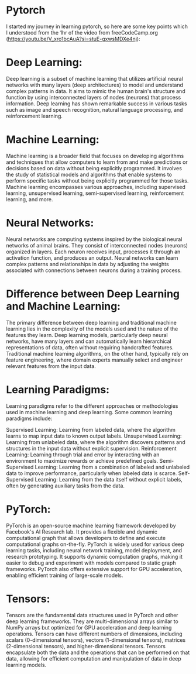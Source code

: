 # Pytorch
I started my journey in learning pytorch, so here are some key points which I understood from the 1hr of the video from freeCodeCamp.org (https://youtu.be/V_xro1bcAuA?si=stuE-gxwsMDXe4nj):
# Deep Learning: 
Deep learning is a subset of machine learning that utilizes artificial neural networks with many layers (deep architectures) to model and understand complex patterns in data. It aims to mimic the human brain's structure and function by using interconnected layers of nodes (neurons) that process information. Deep learning has shown remarkable success in various tasks such as image and speech recognition, natural language processing, and reinforcement learning.

# Machine Learning:
Machine learning is a broader field that focuses on developing algorithms and techniques that allow computers to learn from and make predictions or decisions based on data without being explicitly programmed. It involves the study of statistical models and algorithms that enable systems to perform specific tasks without being explicitly programmed for those tasks. Machine learning encompasses various approaches, including supervised learning, unsupervised learning, semi-supervised learning, reinforcement learning, and more.

# Neural Networks:
Neural networks are computing systems inspired by the biological neural networks of animal brains. They consist of interconnected nodes (neurons) organized in layers. Each neuron receives input, processes it through an activation function, and produces an output. Neural networks can learn complex patterns and relationships in data by adjusting the weights associated with connections between neurons during a training process.

# Difference between Deep Learning and Machine Learning:
The primary difference between deep learning and traditional machine learning lies in the complexity of the models used and the nature of the features they learn. Deep learning models, particularly deep neural networks, have many layers and can automatically learn hierarchical representations of data, often without requiring handcrafted features. Traditional machine learning algorithms, on the other hand, typically rely on feature engineering, where domain experts manually select and engineer relevant features from the input data.

# Learning Paradigms:
Learning paradigms refer to the different approaches or methodologies used in machine learning and deep learning. Some common learning paradigms include:

Supervised Learning: Learning from labeled data, where the algorithm learns to map input data to known output labels.
Unsupervised Learning: Learning from unlabeled data, where the algorithm discovers patterns and structures in the input data without explicit supervision.
Reinforcement Learning: Learning through trial and error by interacting with an environment to maximize rewards or achieve predefined goals.
Semi-Supervised Learning: Learning from a combination of labeled and unlabeled data to improve performance, particularly when labeled data is scarce.
Self-Supervised Learning: Learning from the data itself without explicit labels, often by generating auxiliary tasks from the data.

# PyTorch: 
PyTorch is an open-source machine learning framework developed by Facebook's AI Research lab. It provides a flexible and dynamic computational graph that allows developers to define and execute computational graphs on-the-fly. PyTorch is widely used for various deep learning tasks, including neural network training, model deployment, and research prototyping. It supports dynamic computation graphs, making it easier to debug and experiment with models compared to static graph frameworks. PyTorch also offers extensive support for GPU acceleration, enabling efficient training of large-scale models.

# Tensors: 
Tensors are the fundamental data structures used in PyTorch and other deep learning frameworks. They are multi-dimensional arrays similar to NumPy arrays but optimized for GPU acceleration and deep learning operations. Tensors can have different numbers of dimensions, including scalars (0-dimensional tensors), vectors (1-dimensional tensors), matrices (2-dimensional tensors), and higher-dimensional tensors. Tensors encapsulate both the data and the operations that can be performed on that data, allowing for efficient computation and manipulation of data in deep learning models.
